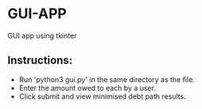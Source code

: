 # GUI-APP
GUI app using tkinter

## Instructions:
- Run 'python3 gui.py' in the same directory as the file.
- Enter the amount owed to each by a user.
- Click submit and view minimised debt path results.
